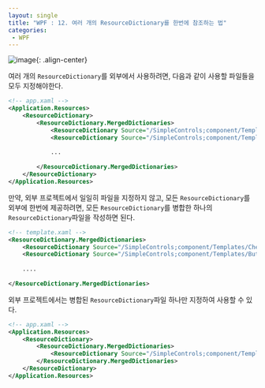 ```yaml
---
layout: single
title: "WPF : 12. 여러 개의 ResourceDictionary를 한번에 참조하는 법"
categories:
 - WPF
---
```


![image](https://user-images.githubusercontent.com/38006679/147992188-a5d39bde-e27f-453e-8d95-e098829c1740.png){: .align-center}

여러 개의 `ResourceDictionary`를 외부에서 사용하려면, 다음과 같이 사용할 파일들을 모두 지정해야한다.

```xml
<!-- app.xaml -->
<Application.Resources>
    <ResourceDictionary>
        <ResourceDictionary.MergedDictionaries>
            <ResourceDictionary Source="/SimpleControls;component/Templates/CheckButtonTemplate.xaml"/>
            <ResourceDictionary Source="/SimpleControls;component/Templates/ButtonTemplate.xaml"/>
          
            ...
          
        </ResourceDictionary.MergedDictionaries>
    </ResourceDictionary>
</Application.Resources>
```

만약, 외부 프로젝트에서 일일히 파일을 지정하지 않고, 모든 `ResourceDictionary`를 외부에 한번에 제공하려면, 모든 `ResourceDictionary`를 병합한 하나의 `ResourceDictionary`파일을 작성하면 된다.

```xml
<!-- template.xaml -->
<ResourceDictionary.MergedDictionaries>
    <ResourceDictionary Source="/SimpleControls;component/Templates/CheckButtonTemplate.xaml"/>
    <ResourceDictionary Source="/SimpleControls;component/Templates/ButtonTemplate.xaml"/>
  
    ....
  
</ResourceDictionary.MergedDictionaries>
```

외부 프로젝트에서는 병합된 `ResourceDictionary`파일 하나만 지정하여 사용할 수 있다.

```xml
<!-- app.xaml -->
<Application.Resources>
    <ResourceDictionary>
        <ResourceDictionary.MergedDictionaries>
            <ResourceDictionary Source="/SimpleControls;component/Templates/Template.xaml"/>
        </ResourceDictionary.MergedDictionaries>
    </ResourceDictionary>
</Application.Resources>
```